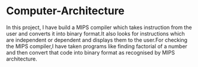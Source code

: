 # Computer-Architecture


In this project, I have build a MIPS compiler which takes instruction from the user and converts it into binary format.It also looks for instructions which are independent or dependent and displays them to the user.For checking the MIPS compiler,I have taken programs like finding factorial of a number and then convert that code into binary format as recognised by MIPS architecture.
